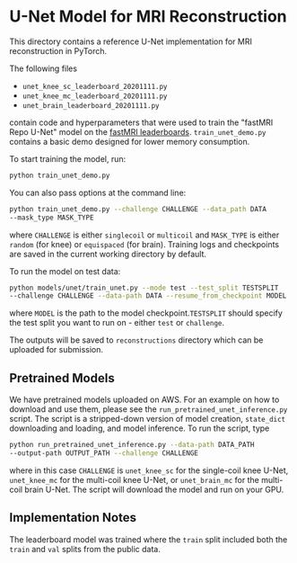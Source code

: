 # U-Net Model for MRI Reconstruction

This directory contains a reference U-Net implementation for MRI reconstruction
in PyTorch.

The following files

- `unet_knee_sc_leaderboard_20201111.py`
- `unet_knee_mc_leaderboard_20201111.py`
- `unet_brain_leaderboard_20201111.py`

contain code and hyperparameters that were used to train the "fastMRI Repo
U-Net" model on the [fastMRI leaderboards][leadlink]. `train_unet_demo.py`
contains a basic demo designed for lower memory consumption.

To start training the model, run:

```bash
python train_unet_demo.py
```

You can also pass options at the command line:

```bash
python train_unet_demo.py --challenge CHALLENGE --data_path DATA
--mask_type MASK_TYPE
```

where `CHALLENGE` is either `singlecoil` or `multicoil` and `MASK_TYPE` is
either `random` (for knee) or `equispaced` (for brain). Training logs and
checkpoints are saved in the current working directory by default.

To run the model on test data:

```bash
python models/unet/train_unet.py --mode test --test_split TESTSPLIT
--challenge CHALLENGE --data-path DATA --resume_from_checkpoint MODEL
```

where `MODEL` is the path to the model checkpoint.`TESTSPLIT` should specify
the test split you want to run on - either `test` or `challenge`.

The outputs will be saved to `reconstructions` directory which can be uploaded
for submission.

## Pretrained Models

We have pretrained models uploaded on AWS. For an example on how to download
and use them, please see the `run_pretrained_unet_inference.py` script. The
script is a stripped-down version of model creation, `state_dict` downloading
and loading, and model inference. To run the script, type

```bash
python run_pretrained_unet_inference.py --data-path DATA_PATH
--output-path OUTPUT_PATH --challenge CHALLENGE
```

where in this case `CHALLENGE` is `unet_knee_sc` for the single-coil knee U-Net,
`unet_knee_mc` for the multi-coil knee U-Net, or `unet_brain_mc` for the multi-
coil brain U-Net. The script will download the model and run on your GPU.

## Implementation Notes

The leaderboard model was trained where the `train` split included both the
`train` and `val` splits from the public data.

[leadlink]: https://fastmri.org/leaderboards/
